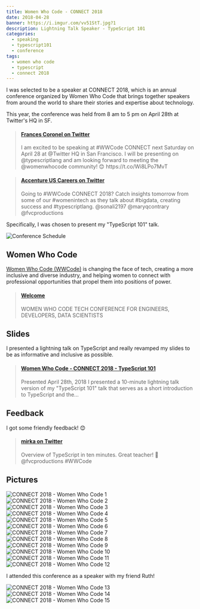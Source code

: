 ```yaml
---
title: Women Who Code - CONNECT 2018
date: 2018-04-28
banner: https://i.imgur.com/vv51StT.jpg?1
description: Lightning Talk Speaker - TypeScript 101
categories:
  - speaking
  - typescript101
  - conference
tags:
  - women who code
  - typescript
  - connect 2018
---
```


I was selected to be a speaker at CONNECT 2018, which is an annual conference organized by Women Who Code that brings together speakers from around the world to share their stories and expertise about technology.

This year, the conference was held from 8 am to 5 pm on April 28th at Twitter's HQ in SF.

<blockquote class="embedly-card"><h4><a href="https://twitter.com/fvcproductions/status/987845721549295616">Frances Coronel on Twitter</a></h4><p>I am excited to be speaking at #WWCode CONNECT next Saturday on April 28 at @Twitter HQ in San Francisco. I will be presenting on @typescriptlang and am looking forward to meeting the @womenwhocode community! 😊 https://t.co/Wi8LPo7MvT</p></blockquote>
<script async src="//cdn.embedly.com/widgets/platform.js" charset="UTF-8"></script>

<blockquote class="embedly-card"><h4><a href="https://twitter.com/AccentureUSJobs/status/989949839797571589">Accenture US Careers on Twitter</a></h4><p>Going to #WWCode CONNECT 2018? Catch insights tomorrow from some of our #womenintech as they talk about #bigdata, creating success and #typescriptlang. @sonali2197 @maryqcontrary @fvcproductions</p></blockquote>
<script async src="//cdn.embedly.com/widgets/platform.js" charset="UTF-8"></script>

Specifically, I was chosen to present my "TypeScript 101" talk.

![Conference Schedule](https://i.imgur.com/ENMTA8q.jpg)

## Women Who Code

[Women Who Code (WWCode)](//www.womenwhocode.com/) is changing the face of tech, creating a more inclusive and diverse industry, and helping women to connect with professional opportunities that propel them into positions of power.

<blockquote class="embedly-card"><h4><a href="https://connect2018.womenwhocode.com/">Welcome</a></h4><p>WOMEN WHO CODE TECH CONFERENCE FOR ENGINEERS, DEVELOPERS, DATA SCIENTISTS</p></blockquote>
<script async src="//cdn.embedly.com/widgets/platform.js" charset="UTF-8"></script>

## Slides

I presented a lightning talk on TypeScript and really revamped my slides to be as informative and inclusive as possible.

<blockquote class="embedly-card"><h4><a href="https://www.slideshare.net/FVCproductions/women-who-code-connect-2018-typescript-101">Women Who Code - CONNECT 2018 - TypeScript 101</a></h4><p>Presented April 28th, 2018 I presented a 10-minute lightning talk version of my "TypeScript 101" talk that serves as a short introduction to TypeScript and the...</p></blockquote>
<script async src="//cdn.embedly.com/widgets/platform.js" charset="UTF-8"></script>

## Feedback

I got some friendly feedback! 😊

<blockquote class="embedly-card"><h4><a href="https://twitter.com/mirka/status/990390645285007361">mirka on Twitter</a></h4><p>Overview of TypeScript in ten minutes. Great teacher! 💯 @fvcproductions #WWCode</p></blockquote>
<script async src="//cdn.embedly.com/widgets/platform.js" charset="UTF-8"></script>

## Pictures

![CONNECT 2018 - Women Who Code 1](https://i.imgur.com/KSn6pQI.jpg)
![CONNECT 2018 - Women Who Code 2](https://i.imgur.com/ApHtM22.jpg)
![CONNECT 2018 - Women Who Code 3](https://i.imgur.com/vVWEHzp.jpg)
![CONNECT 2018 - Women Who Code 4](https://i.imgur.com/SAwFPPP.jpg)
![CONNECT 2018 - Women Who Code 5](https://i.imgur.com/vv51StT.jpg)
![CONNECT 2018 - Women Who Code 6](https://i.imgur.com/0jzNtML.jpg)
![CONNECT 2018 - Women Who Code 7](https://i.imgur.com/nTZKOvS.jpg)
![CONNECT 2018 - Women Who Code 8](https://i.imgur.com/M4Bweon.jpg)
![CONNECT 2018 - Women Who Code 9](https://i.imgur.com/8qOcXuc.jpg)
![CONNECT 2018 - Women Who Code 10](https://i.imgur.com/p2Bd75B.jpg)
![CONNECT 2018 - Women Who Code 11](https://i.imgur.com/7pl4GMH.jpg)
![CONNECT 2018 - Women Who Code 12](https://i.imgur.com/nQUhwGz.jpg)

I attended this conference as a speaker with my friend Ruth!

![CONNECT 2018 - Women Who Code 13](https://i.imgur.com/TaBYrZT.jpg)
![CONNECT 2018 - Women Who Code 14](https://i.imgur.com/5jtkoRF.jpg)
![CONNECT 2018 - Women Who Code 15](https://i.imgur.com/z4AcOHO.jpg)
